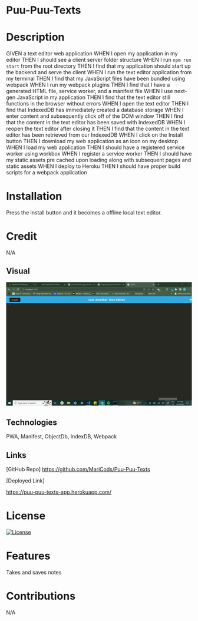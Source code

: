 # Puu-Puu-Texts
# Description
GIVEN a text editor web application
WHEN I open my application in my editor
THEN I should see a client server folder structure
WHEN I run `npm run start` from the root directory
THEN I find that my application should start up the backend and serve the client
WHEN I run the text editor application from my terminal
THEN I find that my JavaScript files have been bundled using webpack
WHEN I run my webpack plugins
THEN I find that I have a generated HTML file, service worker, and a manifest file
WHEN I use next-gen JavaScript in my application
THEN I find that the text editor still functions in the browser without errors
WHEN I open the text editor
THEN I find that IndexedDB has immediately created a database storage
WHEN I enter content and subsequently click off of the DOM window
THEN I find that the content in the text editor has been saved with IndexedDB
WHEN I reopen the text editor after closing it
THEN I find that the content in the text editor has been retrieved from our IndexedDB
WHEN I click on the Install button
THEN I download my web application as an icon on my desktop
WHEN I load my web application
THEN I should have a registered service worker using workbox
WHEN I register a service worker
THEN I should have my static assets pre cached upon loading along with subsequent pages and static assets
WHEN I deploy to Heroku
THEN I should have proper build scripts for a webpack application
# Installation
Press the install button and it becomes a offline local text editor.

# Credit
N/A

## Visual 
![notes](./client/dist/assets/jate.jpg)


## Technologies
PWA, Manifest, ObjectDb, IndexDB, Webpack


## Links

[GitHub Repo]
https://github.com/MariCods/Puu-Puu-Texts

[Deployed Link]

https://puu-puu-texts-app.herokuapp.com/
# License
   
[![License](https://img.shields.io/badge/license-MIT-lightgrey.svg)](https://opensource.org/licenses/MIT)

# Features
Takes and saves notes

# Contributions
N/A